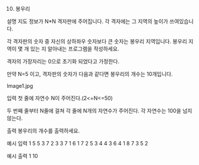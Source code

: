10. 봉우리


설명
지도 정보가 N*N 격자판에 주어집니다. 각 격자에는 그 지역의 높이가 쓰여있습니다.

각 격자판의 숫자 중 자신의 상하좌우 숫자보다 큰 숫자는 봉우리 지역입니다. 봉우리 지역이 몇 개 있는 지 알아내는 프로그램을 작성하세요.

격자의 가장자리는 0으로 초기화 되었다고 가정한다.

만약 N=5 이고, 격자판의 숫자가 다음과 같다면 봉우리의 개수는 10개입니다.

Image1.jpg


입력
첫 줄에 자연수 N이 주어진다.(2<=N<=50)

두 번째 줄부터 N줄에 걸쳐 각 줄에 N개의 자연수가 주어진다. 각 자연수는 100을 넘지 않는다.

출력
봉우리의 개수를 출력하세요.


예시 입력 1
5
5 3 7 2 3
3 7 1 6 1
7 2 5 3 4
4 3 6 4 1
8 7 3 5 2

예시 출력 1
10
